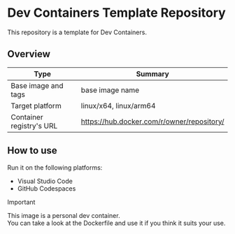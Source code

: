 # Dev Containers Template Repository

This repository is a template for Dev Containers.

## Overview

| Type | Summary |
| --- | --- |
| Base image and tags | base image name |
| Target platform | linux/x64, linux/arm64 |
| Container registry's URL | https://hub.docker.com/r/owner/repository/ |

## How to use

Run it on the following platforms:
- Visual Studio Code
- GitHub Codespaces

> [!IMPORTANT]  
> This image is a personal dev container.  
> You can take a look at the Dockerfile and use it if you think it suits your use.
